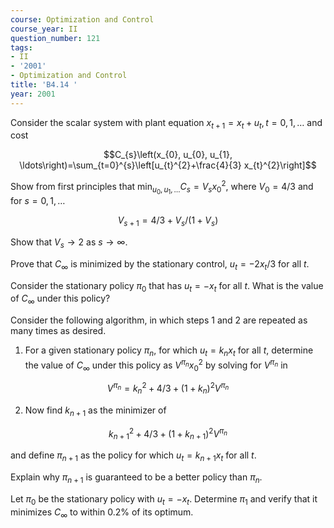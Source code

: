 ```yaml
---
course: Optimization and Control
course_year: II
question_number: 121
tags:
- II
- '2001'
- Optimization and Control
title: 'B4.14 '
year: 2001
---
```



Consider the scalar system with plant equation $x_{t+1}=x_{t}+u_{t}, t=0,1, \ldots$ and cost

$$C_{s}\left(x_{0}, u_{0}, u_{1}, \ldots\right)=\sum_{t=0}^{s}\left[u_{t}^{2}+\frac{4}{3} x_{t}^{2}\right]$$

Show from first principles that $\min _{u_{0}, u_{1}, \ldots} C_{s}=V_{s} x_{0}^{2}$, where $V_{0}=4 / 3$ and for $s=0,1, \ldots$

$$V_{s+1}=4 / 3+V_{s} /\left(1+V_{s}\right)$$

Show that $V_{s} \rightarrow 2$ as $s \rightarrow \infty$.

Prove that $C_{\infty}$ is minimized by the stationary control, $u_{t}=-2 x_{t} / 3$ for all $t$.

Consider the stationary policy $\pi_{0}$ that has $u_{t}=-x_{t}$ for all $t$. What is the value of $C_{\infty}$ under this policy?

Consider the following algorithm, in which steps 1 and 2 are repeated as many times as desired.

1. For a given stationary policy $\pi_{n}$, for which $u_{t}=k_{n} x_{t}$ for all $t$, determine the value of $C_{\infty}$ under this policy as $V^{\pi_{n}} x_{0}^{2}$ by solving for $V^{\pi_{n}}$ in

$$V^{\pi_{n}}=k_{n}^{2}+4 / 3+\left(1+k_{n}\right)^{2} V^{\pi_{n}}$$

2. Now find $k_{n+1}$ as the minimizer of

$$k_{n+1}^{2}+4 / 3+\left(1+k_{n+1}\right)^{2} V^{\pi_{n}}$$

and define $\pi_{n+1}$ as the policy for which $u_{t}=k_{n+1} x_{t}$ for all $t$.

Explain why $\pi_{n+1}$ is guaranteed to be a better policy than $\pi_{n}$.

Let $\pi_{0}$ be the stationary policy with $u_{t}=-x_{t}$. Determine $\pi_{1}$ and verify that it minimizes $C_{\infty}$ to within $0.2 \%$ of its optimum.